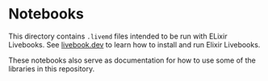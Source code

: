 # Notebooks

This directory contains `.livemd` files intended to be run with ELixir Livebooks.
See [livebook.dev](https://livebook.dev/) to learn how to install and run
Elixir Livebooks.

These notebooks also serve as documentation for how to use some of the libraries
in this repository.
